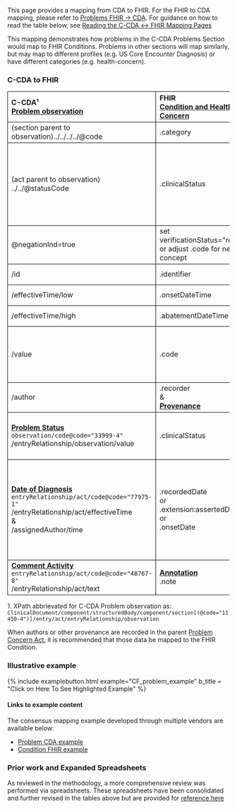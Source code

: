 <style>
td, th {
   border: 1px solid black!important;
}
</style>

This page provides a mapping from CDA to FHIR. For the FHIR to CDA mapping, please refer to [Problems FHIR → CDA](./FC-problems.html). For guidance on how to read the table below, see [Reading the C-CDA ↔ FHIR Mapping Pages](./mappingGuidance.html)

This mapping demonstrates how problems in the C-CDA Problems Section would map to FHIR Conditions. Problems in other sections will map similarly, but may map to different profiles (e.g. US Core Encounter Diagnosis) or have different categories (e.g. health-concern).
<br />
### C-CDA to FHIR

|C-CDA¹<br/>[Problem observation](http://hl7.org/cda/stds/ccda/draft1/StructureDefinition-2.16.840.1.113883.10.20.22.4.4.html)|FHIR<br/>[Condition and Health Concern](https://hl7.org/fhir/us/core/StructureDefinition-us-core-condition-problems-health-concerns.html)|Transform Steps|
|:----|:----|:----|
|(section parent to observation)../../../../@code |.category|[CDA section → FHIR category](ConceptMap-CF-ProblemCategory.html)|
|(act parent to observation) ../../@statusCode|.clinicalStatus|For more information on how status is managed in Problem Concern Act wrapper, refer to [C-CDA guidance, see 5.2.6.1](https://www.hl7.org/implement/standards/product_brief.cfm?product_id=447)
|@negationInd=true|set verificationStatus="refuted" or adjust .code for negated concept| 
|/id|.identifier|[CDA id ↔ FHIR identifier](mappingGuidance.html#cda-id--fhir-identifier)|
|/effectiveTime/low|.onsetDateTime|[CDA ↔ FHIR Time/Dates](mappingGuidance.html#cda--fhir-timedates)|
|/effectiveTime/high|.abatementDateTime|[CDA ↔ FHIR Time/Dates](mappingGuidance.html#cda--fhir-timedates)|
|/value|.code|**Constraint:** When CDA negation is absent or false<br/>[CDA coding ↔ FHIR CodeableConcept](mappingGuidance.html#cda-coding--fhir-codeableconcept)|
|/author|.recorder<br/>&<br/>**[Provenance](http://hl7.org/fhir/us/core/StructureDefinition-us-core-procedure.html)**|[CDA ↔ FHIR Provenance](mappingGuidance.html#cda--fhir-provenance)|
|**[Problem Status](http://hl7.org/cda/stds/ccda/draft1/StructureDefinition-2.16.840.1.113883.10.20.22.4.6.html)**<br/>```observation/code@code="33999-4"```<br/>/entryRelationship/observation/value|.clinicalStatus|[CDA Problem Status Observation value → FHIR clinicalStatus](./ConceptMap-CF-ProblemStatus.html)|
|**[Date of Diagnosis](https://www.hl7.org/ccdasearch/templates/2.16.840.1.113883.10.20.22.4.502.html)**<br/>```entryRelationship/act/code@code="77975-1"```<br/>/entryRelationship/act/effectiveTime<br/>&<br/>/assignedAuthor/time|.recordedDate<br/>or<br/>.extension:assertedDate<br/>or<br/>.onsetDate|[CDA ↔ FHIR Time/Dates](mappingGuidance.html#cda--fhir-timedates)<br/>There is no single location in Condition that represents date of diagnosis. See **[US CORE Condition](https://hl7.org/fhir/us/core/StructureDefinition-us-core-condition-problems-health-concerns.html#mandatory-and-must-support-data-elements)** for additional guidance|
|**[Comment Activity](http://hl7.org/cda/stds/ccda/draft1/StructureDefinition-2.16.840.1.113883.10.20.22.4.64.html)**<br/>```entryRelationship/act/code@code="48767-8"```<br/>/entryRelationship/act/text|**[Annotation](https://hl7.org/fhir/datatypes.html#Annotation)**<br/>.note||

1\. XPath abbrievated for C-CDA Problem observation as: <br/> ```ClinicalDocument/component/structuredBody/component/section[(@code="11450-4")]/entry/act/entryRelationship/observation```

When authors or other provenance are recorded in the parent [Problem Concern Act](http://hl7.org/cda/stds/ccda/draft1/StructureDefinition-2.16.840.1.113883.10.20.22.4.3.html), it is recommended that those data be mapped to the FHIR Condition. 

### Illustrative example

{% include examplebutton.html example="CF_problem_example" b_title = "Click on Here To See Highlighted Example" %}

#### Links to example content

The consensus mapping example developed through multiple vendors are available below:
* [Problem CDA example](./Binary-CF-problem.html)
* [Condition FHIR example](./Condition-CF-problem.html)

### Prior work and Expanded Spreadsheets

As reviewed in the methodology, a more comprehensive review was performed via spreadsheets. These spreadsheets have been consolidated and further revised in the tables above but are provided for [reference here](https://github.com/HL7/ccda-on-fhir/blob/Feb2023/mappings/CF/CCDA-FHIR%20Problem-Condition.csv) 